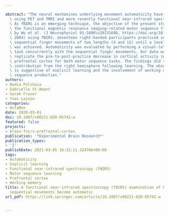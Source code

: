 ---
abstract: "The neural mechanisms underlying movement automaticity have been investigated\
  \ using PET and fMRI and more recently functional near-infrared spectroscopy (fNIRS).\
  \ As fNIRS is an emerging technique, the objective of the present study was to replicate\
  \ the functional magnetic resonance imaging-related motor sequence findings as reported\
  \ by Wu et al. (J Neurophysiol 91:1690\u20131698, https://doi.org/10.1152/jn.01052.2003,\
  \ 2004) using fNIRS. Seventeen right-handed participants practiced self-initiated\
  \ sequential finger movements of two lengths (4 and 12) until a level of automaticity\
  \ was achieved. Automaticity was evaluated by performing a visual-letter-counting\
  \ task concurrently with the sequential finger movements. Our data were unable to\
  \ replicate the pre-to-post-practice decrease in cortical activity in the left dorsolateral\
  \ prefrontal cortex for both motor sequence tasks. The findings did reveal increased\
  \ contribution from the right hemisphere following learning. The observed lateralization\
  \ is suggestive of explicit learning and the involvement of working memory in motor\
  \ sequence production."
authors:
- Nadia Polskaia
- Gabrielle St-Amant
- Sarah Fraser
- Yves Lajoie
categories:
- OctaMon
date: 2020-03-01
doi: 10.1007/s00221-020-05742-w
featured: false
projects:
- brain-fnirs-prefrontal-cortex
publication: '*Experimental Brain Research*'
publication_types:
- '2'
publishDate: 2021-03-05 16:32:21.324766+00:00
tags:
- Automaticity
- Explicit learning
- Functional near-infrared spectroscopy (fNIRS)
- Motor sequence learning
- Prefrontal cortex
- Working memory
title: A functional near-infrared spectroscopy (fNIRS) examination of how self-initiated
  sequential movements become automatic
url_pdf: https://link.springer.com/article/10.1007/s00221-020-05742-w

---
